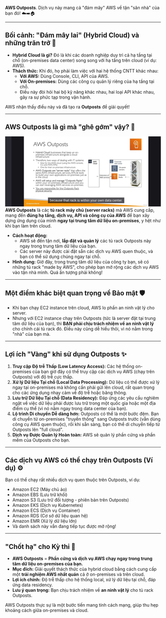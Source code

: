 **AWS Outposts**. Dịch vụ này mang cả "đám mây" AWS về tận "sân nhà" của bạn đó! ☁️➡️🏠

---
## Bối cảnh: "Đám mây lai" (Hybrid Cloud) và những trăn trở 🤔

- **Hybrid Cloud là gì?** Đó là khi các doanh nghiệp duy trì cả hạ tầng tại chỗ (on-premises data center) song song với hạ tầng trên cloud (ví dụ: AWS).
- **Thách thức:** Khi đó, họ phải làm việc với hai hệ thống CNTT khác nhau:
    - **Với AWS:** Dùng Console, CLI, API của AWS.
    - **Với On-premises:** Dùng các công cụ quản lý riêng của hạ tầng tại chỗ.
    - Điều này đòi hỏi hai bộ kỹ năng khác nhau, hai loại API khác nhau, gây ra sự phức tạp trong vận hành.

AWS nhận thấy điều này và đã tạo ra **Outposts** để giải quyết!

---
## AWS Outposts là gì mà "ghê gớm" vậy? 🚀
![1749289967159](image/aws-outpost/1749289967159.png)
**AWS Outposts** là các **tủ rack máy chủ (server racks)** mà AWS cung cấp, mang đến **đúng hạ tầng, dịch vụ, API và công cụ của AWS** để bạn xây dựng ứng dụng của mình **ngay tại trung tâm dữ liệu on-premises**, y hệt như khi bạn làm trên cloud.

- **Cách hoạt động:**
    - AWS sẽ đến tận nơi, **lắp đặt và quản lý** các tủ rack Outposts này ngay trong trung tâm dữ liệu của bạn.
    - Các server này được cài đặt sẵn các dịch vụ AWS quen thuộc, và bạn có thể sử dụng chúng ngay tại chỗ.
- **Hình dung:** Giờ đây, trong trung tâm dữ liệu của công ty bạn, sẽ có những tủ rack "made by AWS", cho phép bạn mở rộng các dịch vụ AWS vào tận nhà mình. Quá ấn tượng phải không!

---
## Một điểm khác biệt quan trọng về Bảo mật 🛡️

- Khi bạn chạy EC2 instance trên cloud, AWS lo phần an ninh vật lý cho server.
- Nhưng với EC2 instance chạy trên Outposts (tức là server đặt tại trung tâm dữ liệu của bạn), thì **BẠN phải chịu trách nhiệm về an ninh vật lý** cho chính cái tủ rack đó. Điều này cũng dễ hiểu thôi, vì nó nằm trong "nhà" của bạn mà.

---
## Lợi ích "Vàng" khi sử dụng Outposts ✨

1.  **Truy cập Độ trễ Thấp (Low Latency Access):** Các hệ thống on-premises của bạn giờ đây có thể truy cập các dịch vụ AWS (chạy trên Outposts) với độ trễ cực thấp.
2.  **Xử lý Dữ liệu Tại chỗ (Local Data Processing):** Dữ liệu có thể được xử lý ngay tại on-premises mà không cần phải gửi lên cloud, rất quan trọng cho các ứng dụng nhạy cảm về độ trễ hoặc băng thông.
3.  **Lưu trữ Dữ liệu Tại chỗ (Data Residency):** Đáp ứng các yêu cầu nghiêm ngặt về việc dữ liệu phải được lưu trữ trong một quốc gia hoặc một địa điểm cụ thể (vì nó nằm ngay trong data center của bạn).
4.  **Lộ trình Di chuyển Dễ dàng hơn:** Outposts có thể là một bước đệm. Bạn di chuyển từ on-premises "truyền thống" sang Outposts trước (vẫn dùng công cụ AWS quen thuộc), rồi khi sẵn sàng, bạn có thể di chuyển tiếp từ Outposts lên "full cloud".
5.  **Dịch vụ Được Quản lý Hoàn toàn:** AWS sẽ quản lý phần cứng và phần mềm của Outposts cho bạn.

---
## Các dịch vụ AWS có thể chạy trên Outposts (Ví dụ) ⚙️

Bạn có thể chạy rất nhiều dịch vụ quen thuộc trên Outposts, ví dụ:

- Amazon EC2 (Máy chủ ảo)
- Amazon EBS (Lưu trữ khối)
- Amazon S3 (Lưu trữ đối tượng - phiên bản trên Outposts)
- Amazon EKS (Dịch vụ Kubernetes)
- Amazon ECS (Dịch vụ Container)
- Amazon RDS (Cơ sở dữ liệu quan hệ)
- Amazon EMR (Xử lý dữ liệu lớn)
- Và danh sách này vẫn đang tiếp tục được mở rộng!

---
## "Chốt hạ" cho Kỳ thi 📝

- **AWS Outposts** = **Phần cứng và dịch vụ AWS chạy ngay trong trung tâm dữ liệu on-premises của bạn.**
- **Mục đích:** Giải quyết thách thức của hybrid cloud bằng cách cung cấp một **trải nghiệm AWS nhất quán** cả ở on-premises và trên cloud.
- **Lợi ích chính:** Độ trễ thấp cho hệ thống local, xử lý dữ liệu tại chỗ, đáp ứng data residency.
- **Lưu ý quan trọng:** Bạn chịu trách nhiệm về **an ninh vật lý** cho tủ rack Outposts.

AWS Outposts thực sự là một bước tiến mang tính cách mạng, giúp thu hẹp khoảng cách giữa on-premises và cloud. 
